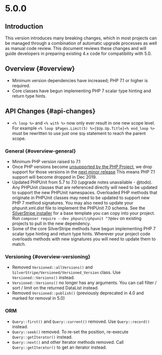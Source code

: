 # 5.0.0

## Introduction

This version introduces many breaking changes, which in most projects can be managed through a combination
of automatic upgrade processes as well as manual code review. This document reviews these changes and will
guide developers in preparing existing 4.x code for compatibility with 5.0.

## Overview {#overview}

* Minimum version dependencies have increased; PHP 7.1 or higher is required.
* Core classes have begun implementing PHP 7 scalar type hinting and return type hints.

## API Changes {#api-changes}

* `<% loop %>` and `<% with %>` now only ever result in one new scope level. For example
  `<% loop $Pages.Limit(5) %>{$Up.Up.Title}<% end_loop %>` must be rewritten to use just one `$Up` statement to reach
  the parent scope.

### General {#overview-general}

* Minimum PHP version raised to 7.1
* Once PHP versions become [unsupported by the PHP Project](http://php.net/supported-versions.php),
  we drop support for those versions in the [next minor release](/contributing/release-process) 
  This means PHP 7.1 support will become dropped in Dec 2019.
* Updated PHPUnit from 5.7 to 7.0 (upgrade notes unavailable - @todo).
  Any PHPUnit classes that are referenced directly will need to be updated to support the new PHPUnit
  namespaces. Overloaded PHP methods that originate in PHPUnit classes may need to be updated to support
  new PHP 7 method signatures.
  You may also need to update your phpunit.xml.dist file to implement the PHPUnit 7.0 schema. See the
  [SilverStripe installer](https://github.com/silverstripe/silverstripe-installer) for a base template you
  can copy into your project.
  Run `composer require --dev phpunit/phpunit ^7@dev` on existing projects to pull in the new dependency.
* Some of the core SilverStripe methods have begun implementing PHP 7 scalar type hinting and return type
  hints. Wherever your project code overloads methods with new signatures you will need to update them to
  match.

### Versioning {#overview-versioning}

* Removed `Versioned::allVersions()` and `SilverStripe/Versioned/Versioned_Version` class. Use
  `Versioned::Versions()` instead.
* `Versioned::Versions()` no longer has any arguments. You can call filter / sort / limit on
  the returned DataList instead.
* Removed `Versioned::publish()` (previously deprecated in 4.0 and marked for removal in 5.0)

### ORM

* `Query::first()` and `Query::current()` removed. Use `Query::record()` instead.
* `Query::seek()` removed. To re-set the position, re-execute `Query::getIterator()` instead.
* `Query::next()` and other Iterator methods removed. Call `Query::getIterator()` to get an iterator instead.

<!--- Changes below this line will be automatically regenerated -->
